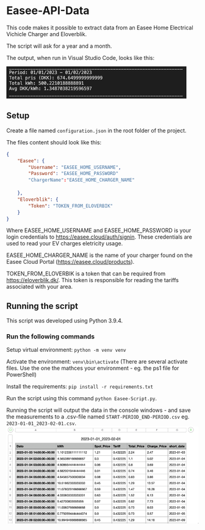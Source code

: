 # Easee-API-Data

This code makes it possible to extract data from an Easee Home Electrical Vichicle Charger and Eloverblik.

The script will ask for a year and a month.

The output, when run in Visual Studio Code, looks like this:

![Output of the script](screenshots/output.png)

## Setup

Create a file named `configuration.json` in the root folder of the project.

The files content should look like this:

```json
{
    "Easee": {
        "Username": "EASEE_HOME_USERNAME",
        "Password": "EASEE_HOME_PASSWORD"
        "ChargerName":"EASEE_HOME_CHARGER_NAME"

    },
    "Eloverblik": {
        "Token": "TOKEN_FROM_ELOVERBIK"
    }
}

```

Where EASEE_HOME_USERNAME and EASEE_HOME_PASSWORD is your login credentials to https://easee.cloud/auth/signin. These credentials are used to read your EV charges eletricity usage.

EASEE_HOME_CHARGER_NAME is the name of your charger found on the Easee Cloud Portal (https://easee.cloud/products).

TOKEN_FROM_ELOVERBIK is a token that can be required from https://eloverblik.dk/.
This token is responsible for reading the tariffs associated with your area.

## Running the script

This script was developed using Python 3.9.4.

### Run the following commands

Setup virtual environment:
`python -m venv venv`

Activate the environment:
`venv\bin\activate` (There are several activate files. Use the one the mathces your environment - eg. the ps1 file for PowerShell)

Install the requirements: `pip install -r requirements.txt`

Run the script using this command `python Easee-Script.py`.

Running the script will output the data in the console windows - and save the measurements to a .csv-file named `START-PERIOD_END-PERIOD.csv` eg. `2023-01-01_2023-02-01.csv`.
![CSV File](screenshots/output_csv.png)
